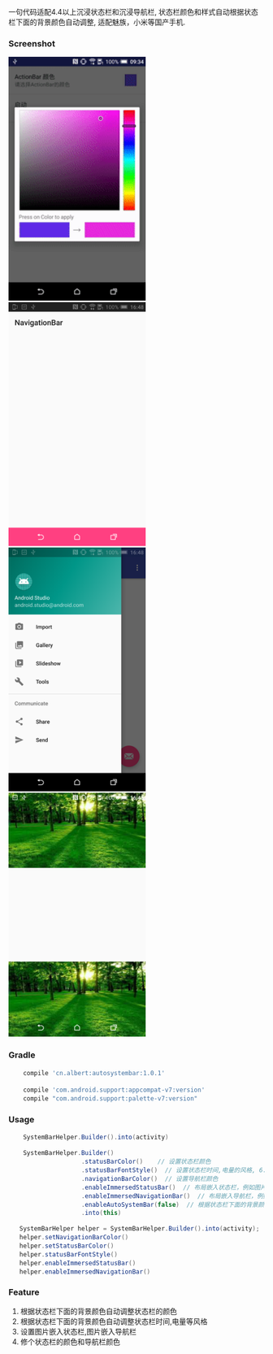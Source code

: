 

一句代码适配4.4以上沉浸状态栏和沉浸导航栏, 状态栏颜色和样式自动根据状态栏下面的背景颜色自动调整, 适配魅族，小米等国产手机.


### Screenshot
<img src="gif.gif" width="270">  <img src="Screenshot_01.png" width="270">  <img src="Screenshot_02.png"  width="270">  <img src="Screenshot_03.png"  width="270">

### Gradle
```gradle
    compile 'cn.albert:autosystembar:1.0.1'

    compile 'com.android.support:appcompat-v7:version'
    compile "com.android.support:palette-v7:version"
```

### Usage
```java
    SystemBarHelper.Builder().into(activity)
```

```java
    SystemBarHelper.Builder()
                    .statusBarColor()    // 设置状态栏颜色
                    .statusBarFontStyle()  // 设置状态栏时间,电量的风格, 6.0以上, 部分国产机可以不用6.0以上.
                    .navigationBarColor()  // 设置导航栏颜色
                    .enableImmersedStatusBar()  // 布局嵌入状态栏，例如图片嵌入状态栏
                    .enableImmersedNavigationBar()  // 布局嵌入导航栏，例如图片嵌入导航栏
                    .enableAutoSystemBar(false)  // 根据状态栏下面的背景颜色自动调整状态栏的颜色, 自动调整状态栏时间,电量的风格, 默认是开启的
                    .into(this)
```

```java
   SystemBarHelper helper = SystemBarHelper.Builder().into(activity);
   helper.setNavigationBarColor()
   helper.setStatusBarColor()
   helper.statusBarFontStyle()
   helper.enableImmersedStatusBar()
   helper.enableImmersedNavigationBar()
```

### Feature
1. 根据状态栏下面的背景颜色自动调整状态栏的颜色
2. 根据状态栏下面的背景颜色自动调整状态栏时间,电量等风格
3. 设置图片嵌入状态栏,图片嵌入导航栏
4. 修个状态栏的颜色和导航栏颜色